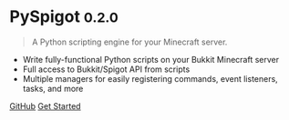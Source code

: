 # PySpigot <small>0.2.0</small>

> A Python scripting engine for your Minecraft server.

- Write fully-functional Python scripts on your Bukkit Minecraft server
- Full access to Bukkit/Spigot API from scripts
- Multiple managers for easily registering commands, event listeners, tasks, and more

[GitHub](https://github.com/magicmq/PySpigot)
[Get Started](#pyspigot)